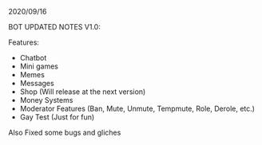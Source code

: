 2020/09/16

BOT UPDATED NOTES V1.0:

Features:
- Chatbot
- Mini games
- Memes
- Messages
- Shop (Will release at the next version)
- Money Systems
- Moderator Features (Ban, Mute, Unmute, Tempmute, Role, Derole, etc.)
- Gay Test (Just for fun)

Also Fixed some bugs and gliches
